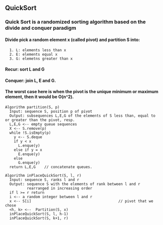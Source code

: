 ## QuickSort

### Quick Sort is a randomized sorting algorithm based on the divide and conquer paradigm
#### Divide pick a random element x (called pivot) and partition S into:
      1. L: elements less than x
      2. E: elements equal x
      3. G: elemetns greater than x
#### Recur: sort L and G
#### Conquer: join L, E and G.
#### The worst case here is when the pivot is the unique minimum or maximum element, then it would be O(n^2).

```
Algorithm partition(S, p)
  Input: sequence S, position p of pivot
  Output: subsequences L,E,G of the elements of S less than, equal to or greater than the pivot, resp.
  L,E,G <-- empty queue sequences
  X <-- S.remove(p)
  while !S.isEmpty(p)
    y <-- S.deque
    if y < x
      L.enque(y)
    else if y = x
      E.enque(y)
    else
      G.enque(y)
  return L,E,G    // concatenate queues.
```
```
Algorithm inPlaceQuickSort(S, l, r)
  Input: sequence S, ranks l and r
  Output: sequence S with the elements of rank between l and r
          rearranged in increasing order
  if l >= r return
  i <-- a random integer between l and r
  x <-- S[i]                                        // pivot that we chose
  <h, k> <--  Partition(S, x)                       
  inPlaceQuickSort(S, l, h-1)
  inPlaceQuickSort(S, k+1, r)
```
